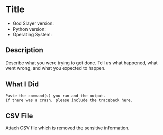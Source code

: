 # Title

* God Slayer version:
* Python version:
* Operating System:

## Description

Describe what you were trying to get done.
Tell us what happened, what went wrong, and what you expected to happen.

## What I Did

```console
Paste the command(s) you ran and the output.
If there was a crash, please include the traceback here.
```

## CSV File

Attach CSV file which is removed the sensitive information.
